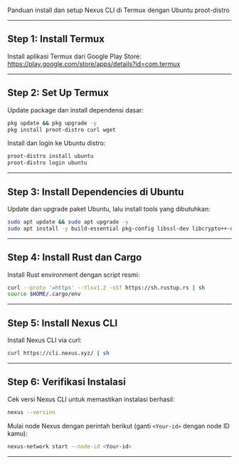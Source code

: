 ````
````
Panduan install dan setup Nexus CLI di Termux dengan Ubuntu proot-distro

---

## Step 1: Install Termux

Install aplikasi Termux dari Google Play Store:  
https://play.google.com/store/apps/details?id=com.termux

---

## Step 2: Set Up Termux

Update package dan install dependensi dasar:

```bash
pkg update && pkg upgrade -y
pkg install proot-distro curl wget
```

Install dan login ke Ubuntu distro:

```bash
proot-distro install ubuntu
proot-distro login ubuntu
```

---

## Step 3: Install Dependencies di Ubuntu

Update dan upgrade paket Ubuntu, lalu install tools yang dibutuhkan:

```bash
sudo apt update && sudo apt upgrade -y
sudo apt install -y build-essential pkg-config libssl-dev libcrypto++-dev gcc libc6-dev zlib1g-dev curl wget
```

---

## Step 4: Install Rust dan Cargo

Install Rust environment dengan script resmi:

```bash
curl --proto '=https' --tlsv1.2 -sSf https://sh.rustup.rs | sh
source $HOME/.cargo/env
```

---

## Step 5: Install Nexus CLI

Install Nexus CLI via curl:

```bash
curl https://cli.nexus.xyz/ | sh
```

---

## Step 6: Verifikasi Instalasi

Cek versi Nexus CLI untuk memastikan instalasi berhasil:

```bash
nexus --version
```

Mulai node Nexus dengan perintah berikut (ganti `<Your-id>` dengan node ID kamu):

```bash
nexus-network start --node-id <Your-id>
```

---
